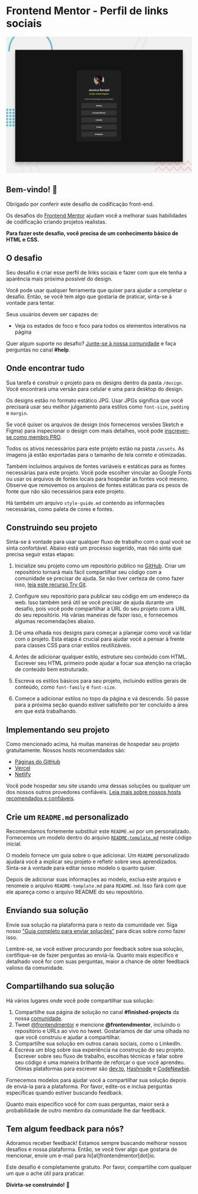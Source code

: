 # Frontend Mentor - Perfil de links sociais
  ![Prévia do design para o desafio de codificação de perfil de links sociais](./preview.jpg)
  
  ## Bem-vindo! 👋
  
  Obrigado por conferir este desafio de codificação front-end.
  
  Os desafios do [Frontend Mentor](https://www.frontendmentor.io) ajudam você a melhorar suas habilidades de codificação criando projetos realistas.
  
  **Para fazer este desafio, você precisa de um conhecimento básico de HTML e CSS.**
  
  ## O desafio
  
  Seu desafio é criar esse perfil de links sociais e fazer com que ele tenha a aparência mais próxima possível do design.
  
  Você pode usar qualquer ferramenta que quiser para ajudar a completar o desafio. Então, se você tem algo que gostaria de praticar, sinta-se à vontade para tentar.
  
  Seus usuários devem ser capazes de:
  
  - Veja os estados de foco e foco para todos os elementos interativos na página
  
  Quer algum suporte no desafio? [Junte-se à nossa comunidade](https://www.frontendmentor.io/community) e faça perguntas no canal **#help**.
  
  ## Onde encontrar tudo
  
  Sua tarefa é construir o projeto para os designs dentro da pasta `/design`. Você encontrará uma versão para celular e uma para desktop do design.
  
  Os designs estão no formato estático JPG. Usar JPGs significa que você precisará usar seu melhor julgamento para estilos como `font-size`, `padding` e `margin`.
  
  Se você quiser os arquivos de design (nós fornecemos versões Sketch e Figma) para inspecionar o design com mais detalhes, você pode [inscrever-se como membro PRO](https://www.frontendmentor.io/pro).
  
  Todos os ativos necessários para este projeto estão na pasta `/assets`. As imagens já estão exportadas para o tamanho de tela correto e otimizadas.
  
  Também incluímos arquivos de fontes variáveis ​​e estáticas para as fontes necessárias para este projeto. Você pode escolher vincular ao Google Fonts ou usar os arquivos de fontes locais para hospedar as fontes você mesmo. Observe que removemos os arquivos de fontes estáticas para os pesos de fonte que não são necessários para este projeto.
  
  Há também um arquivo `style-guide.md` contendo as informações necessárias, como paleta de cores e fontes.
  
  ## Construindo seu projeto
  
  Sinta-se à vontade para usar qualquer fluxo de trabalho com o qual você se sinta confortável. Abaixo está um processo sugerido, mas não sinta que precisa seguir estas etapas:
  
  1. Inicialize seu projeto como um repositório público no [GitHub](https://github.com/). Criar um repositório tornará mais fácil compartilhar seu código com a comunidade se precisar de ajuda. Se não tiver certeza de como fazer isso, [leia este recurso Try Git](https://try.github.io/).

  2. Configure seu repositório para publicar seu código em um endereço da web. Isso também será útil se você precisar de ajuda durante um desafio, pois você pode compartilhar a URL do seu projeto com a URL do seu repositório. Há várias maneiras de fazer isso, e fornecemos algumas recomendações abaixo.

  3. Dê uma olhada nos designs para começar a planejar como você vai lidar com o projeto. Esta etapa é crucial para ajudar você a pensar à frente para classes CSS para criar estilos reutilizáveis.

  4. Antes de adicionar qualquer estilo, estruture seu conteúdo com HTML. Escrever seu HTML primeiro pode ajudar a focar sua atenção na criação de conteúdo bem estruturado.

  5. Escreva os estilos básicos para seu projeto, incluindo estilos gerais de conteúdo, como `font-family` e `font-size`.
  
  6. Comece a adicionar estilos no topo da página e vá descendo. Só passe para a próxima seção quando estiver satisfeito por ter concluído a área em que está trabalhando.
  
  ## Implementando seu projeto
  
  Como mencionado acima, há muitas maneiras de hospedar seu projeto gratuitamente. Nossos hosts recomendados são:
  
  - [Páginas do GitHub](https://pages.github.com/)
  - [Vercel](https://vercel.com/)
  - [Netlify](https://www.netlify.com/)
  
  Você pode hospedar seu site usando uma dessas soluções ou qualquer um dos nossos outros provedores confiáveis. [Leia mais sobre nossos hosts recomendados e confiáveis](https://medium.com/frontend-mentor/frontend-mentor-trusted-hosting-providers-bf000dfebe).
  
  ## Crie um `README.md` personalizado
  
  Recomendamos fortemente substituir este `README.md` por um personalizado. Fornecemos um modelo dentro do arquivo [`README-template.md`](./README-template.md) neste código inicial.
  
  O modelo fornece um guia sobre o que adicionar. Um `README` personalizado ajudará você a explicar seu projeto e refletir sobre seus aprendizados. Sinta-se à vontade para editar nosso modelo o quanto quiser.
  
  Depois de adicionar suas informações ao modelo, exclua este arquivo e renomeie o arquivo `README-template.md` para `README.md`. Isso fará com que ele apareça como o arquivo README do seu repositório.
  
  ## Enviando sua solução
  
  Envie sua solução na plataforma para o resto da comunidade ver. Siga nosso ["Guia completo para enviar soluções"](https://medium.com/frontend-mentor/a-complete-guide-to-submitting-solutions-on-frontend-mentor-ac6384162248) para dicas sobre como fazer isso.
  
  Lembre-se, se você estiver procurando por feedback sobre sua solução, certifique-se de fazer perguntas ao enviá-la. Quanto mais específico e detalhado você for com suas perguntas, maior a chance de obter feedback valioso da comunidade.
  
  ## Compartilhando sua solução
  
  Há vários lugares onde você pode compartilhar sua solução:
  
  1. Compartilhe sua página de solução no canal **#finished-projects** da nossa [comunidade](https://www.frontendmentor.io/community).
  2. Tweet [@frontendmentor](https://twitter.com/frontendmentor) e mencione **@frontendmentor**, incluindo o repositório e URLs ao vivo no tweet. Gostaríamos de dar uma olhada no que você construiu e ajudar a compartilhar.
  3. Compartilhe sua solução em outros canais sociais, como o LinkedIn.
  4. Escreva um blog sobre sua experiência na construção do seu projeto. Escrever sobre seu fluxo de trabalho, escolhas técnicas e falar sobre seu código é uma maneira brilhante de reforçar o que você aprendeu. Ótimas plataformas para escrever são [dev.to](https://dev.to/), [Hashnode](https://hashnode.com/) e [CodeNewbie](https://community.codenewbie.org/).
  
  Fornecemos modelos para ajudar você a compartilhar sua solução depois de enviá-la para a plataforma. Por favor, edite-os e inclua perguntas específicas quando estiver buscando feedback.
  
  Quanto mais específico você for com suas perguntas, maior será a probabilidade de outro membro da comunidade lhe dar feedback.
  
  ## Tem algum feedback para nós?
  
  Adoramos receber feedback! Estamos sempre buscando melhorar nossos desafios e nossa plataforma. Então, se você tiver algo que gostaria de mencionar, envie um e-mail para hi[at]frontendmentor[dot]io.
  
  Este desafio é completamente gratuito. Por favor, compartilhe com qualquer um que o ache útil para praticar.
  
  **Divirta-se construindo!** 🚀
  